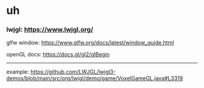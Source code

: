 # uh

### lwjgl: https://www.lwjgl.org/

glfw window: https://www.glfw.org/docs/latest/window_guide.html

openGL docs: https://docs.gl/gl2/glBegin

---

example: https://github.com/LWJGL/lwjgl3-demos/blob/main/src/org/lwjgl/demo/game/VoxelGameGL.java#L3319